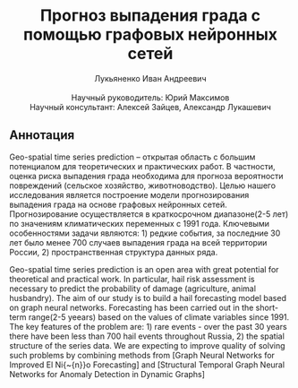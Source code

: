 <div align="center">
  <H1>
    Прогноз выпадения града с помощью графовых нейронных сетей
  </H1>
  Лукьяненко Иван Андреевич
</div><br>
<div align="center">
  Научный руководитель: Юрий Максимов <br>
  Научный консультант: Алексей Зайцев, Александр Лукашевич
</div>

## Аннотация
Geo-spatial time series prediction – открытая область с большим потенциалом для теоретических и практических работ. В частности, оценка риска выпадения града необходима для прогноза вероятности повреждений (сельское хозяйство, животноводство). Целью нашего исследования является построение модели прогнозирования выпадения града на основе графовых нейронных сетей. Прогнозирование осуществляется в краткосрочном диапазоне(2-5 лет) по значениям климатических переменных с 1991 года. Ключевыми особенностями задачи являются: 1) редкие события, за последние 30 лет было менее 700 случаев выпадения града на всей территории России, 2) пространственная структура данных ряда.

Geo-spatial time series prediction is an open area with great potential for theoretical and practical work. In particular, hail risk assessment is necessary to predict the probability of damage (agriculture, animal husbandry). The aim of our study is to build a hail forecasting model based on graph neural networks. Forecasting has been carried out in the short-term range(2-5 yeears) based on the values of climate variables since 1991. The key features of the problem are: 1) rare events - over the past 30 years there have been less than 700 hail events throughout Russia, 2) the spatial structure of the series data. We are expecting to improve quality of solving such problems by combining methods from [Graph Neural Networks for Improved El Ni{\~{n}}o Forecasting] and [Structural Temporal Graph Neural Networks for Anomaly Detection in Dynamic Graphs]

